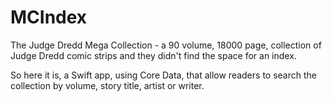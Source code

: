 # MCIndex

The Judge Dredd Mega Collection - a 90 volume, 18000 page, collection of Judge Dredd comic strips and they didn't find the space for an index.

So here it is, a Swift app, using Core Data, that allow readers to search the collection by volume, story title, artist or writer.





